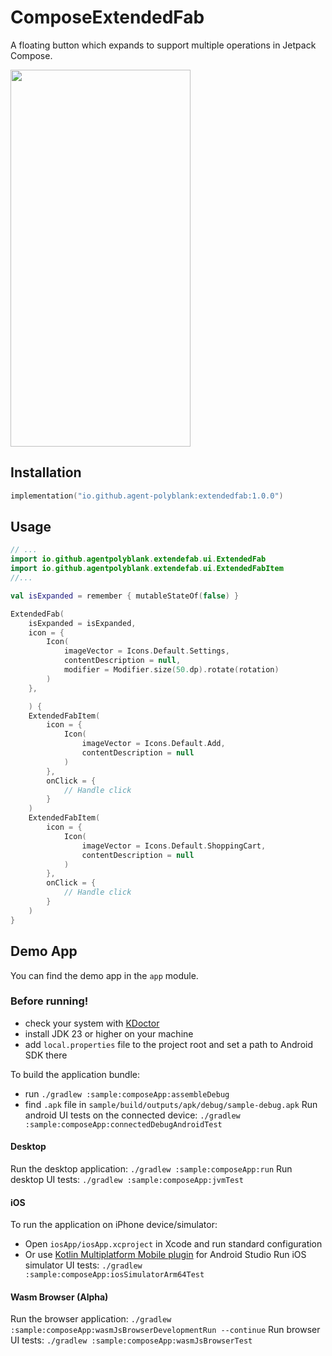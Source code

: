 # ComposeExtendedFab
A floating button which expands to support multiple operations in Jetpack Compose.

<image src="./image/demo.gif" height="603" width="288" />

## Installation

```kotlin
implementation("io.github.agent-polyblank:extendedfab:1.0.0")
```

## Usage

```kotlin
// ...
import io.github.agentpolyblank.extendefab.ui.ExtendedFab
import io.github.agentpolyblank.extendefab.ui.ExtendedFabItem
//...

val isExpanded = remember { mutableStateOf(false) }

ExtendedFab(
    isExpanded = isExpanded,
    icon = {
        Icon(
            imageVector = Icons.Default.Settings,
            contentDescription = null,
            modifier = Modifier.size(50.dp).rotate(rotation)
        )
    },

    ) {
    ExtendedFabItem(
        icon = {
            Icon(
                imageVector = Icons.Default.Add,
                contentDescription = null
            )
        },
        onClick = {
            // Handle click
        }
    )
    ExtendedFabItem(
        icon = {
            Icon(
                imageVector = Icons.Default.ShoppingCart,
                contentDescription = null
            )
        },
        onClick = {
            // Handle click
        }
    )
}
```
## Demo App

You can find the demo app in the `app` module.

### Before running!
- check your system with [KDoctor](https://github.com/Kotlin/kdoctor)
- install JDK 23 or higher on your machine
- add `local.properties` file to the project root and set a path to Android SDK there

To build the application bundle:
- run `./gradlew :sample:composeApp:assembleDebug`
- find `.apk` file in `sample/build/outputs/apk/debug/sample-debug.apk`
  Run android UI tests on the connected device: `./gradlew :sample:composeApp:connectedDebugAndroidTest`

#### Desktop
Run the desktop application: `./gradlew :sample:composeApp:run`
Run desktop UI tests: `./gradlew :sample:composeApp:jvmTest`

#### iOS
To run the application on iPhone device/simulator:
- Open `iosApp/iosApp.xcproject` in Xcode and run standard configuration
- Or use [Kotlin Multiplatform Mobile plugin](https://plugins.jetbrains.com/plugin/14936-kotlin-multiplatform-mobile) for Android Studio
  Run iOS simulator UI tests: `./gradlew :sample:composeApp:iosSimulatorArm64Test`

#### Wasm Browser (Alpha)
Run the browser application: `./gradlew :sample:composeApp:wasmJsBrowserDevelopmentRun --continue`
Run browser UI tests: `./gradlew :sample:composeApp:wasmJsBrowserTest`

